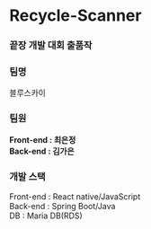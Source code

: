 # Recycle-Scanner

### 끝장 개발 대회 출품작

### 팀명

블루스카이

### 팀원

<b>Front-end : 최은정</b><br>
<b>Back-end : 김가은</b>

### 개발 스택

Front-end : React native/JavaScript<br>
Back-end : Spring Boot/Java <br>
DB : Maria DB(RDS)
